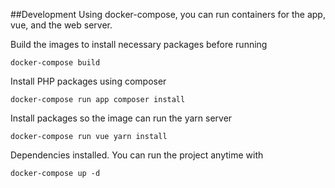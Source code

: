 ##Development
Using docker-compose, you can run containers for the app, vue, and the web server.

Build the images to install necessary packages before running
```
docker-compose build 
```
Install PHP packages using composer
```
docker-compose run app composer install
```
Install packages so the image can run the yarn server
```
docker-compose run vue yarn install
```
Dependencies installed. You can run the project anytime with
```
docker-compose up -d
```
